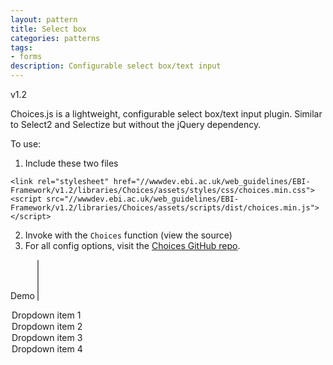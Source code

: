 ```yaml
---
layout: pattern
title: Select box
categories: patterns
tags:
- forms
description: Configurable select box/text input
---
```

<span class="tag">v1.2</span>

Choices.js is a lightweight, configurable select box/text input plugin. Similar to Select2 and Selectize but without the jQuery dependency.

To use:
1. Include these two files
  ```
  <link rel="stylesheet" href="//wwwdev.ebi.ac.uk/web_guidelines/EBI-Framework/v1.2/libraries/Choices/assets/styles/css/choices.min.css">
  <script src="//wwwdev.ebi.ac.uk/web_guidelines/EBI-Framework/v1.2/libraries/Choices/assets/scripts/dist/choices.min.js"></script>
  ```
2. Invoke with the `Choices` function (view the source)
3. For all config options, visit the <a href="https://github.com/jshjohnson/Choices">Choices GitHub repo</a>.

<link rel="stylesheet" href="//wwwdev.ebi.ac.uk/web_guidelines/EBI-Framework/v1.2/libraries/Choices/assets/styles/css/choices.min.css">
<script src="//wwwdev.ebi.ac.uk/web_guidelines/EBI-Framework/v1.2/libraries/Choices/assets/scripts/dist/choices.min.js"></script>

<label for="choices-multiple-remove-button">Demo</label>
<select class="form-control" name="choices-multiple-remove-button" id="choices-multiple-remove-button" placeholder="This is a placeholder" multiple>
<option value="Dropdown item 1" selected>Dropdown item 1</option>
<option value="Dropdown item 2">Dropdown item 2</option>
<option value="Dropdown item 3">Dropdown item 3</option>
<option value="Dropdown item 4">Dropdown item 4</option>
</select>

<script>
  document.addEventListener('DOMContentLoaded', function() {
    var multipleCancelButton = new Choices('#choices-multiple-remove-button', {
      delimiter: ',',
      editItems: true,
      maxItemCount: 5,
      removeItemButton: true,
    });
  });
</script>
